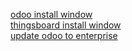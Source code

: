 [odoo install window](https://github.com/dvbi-dev/docs/blob/main/odoo%20window%20install.txt) <br>
[thingsboard install window](https://github.com/dvbi-dev/docs/blob/main/thingsboard%20instal%20for%20windows.txt) <br>
[update odoo to enterprise](https://github.com/dvbi-dev/docs/blob/main/upgrade%20odoo%20to%20enterprise.txt)
